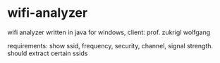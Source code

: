 # wifi-analyzer
wifi analyzer written in java for windows, client: prof. zukrigl wolfgang

requirements: show ssid, frequency, security, channel, signal strength. should extract certain ssids
